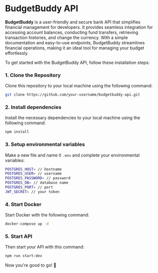 # BudgetBuddy API

**BudgetBuddy** is a user-friendly and secure bank API that simplifies financial management for developers. It provides seamless integration for accessing account balances, conducting fund transfers, retrieving transaction histories, and change the currency. With a simple documentation and easy-to-use endpoints, BudgetBuddy streamlines financial operations, making it an ideal tool for managing your budget effortlessly.

To get started with the BudgetBuddy API, follow these installation steps:

### 1. Clone the Repository

Clone this repository to your local machine using the following command:

```bash
git clone https://github.com/your-username/budgetbuddy-api.git
```

### 2. Install dependencies

Install the necessary dependencies to your local machine using the following command:

```bash
npm install
```

### 3. Setup environmental variables

Make a new file and name it ```.env``` and complete your environmental variables:

```bash
POSTGRES_HOST= // hostname
POSTGRES_USER= // username
POSTGRES_PASSWORD= // password
POSTGRES_DB= // database name
POSTGRES_PORT= // port
JWT_SECRET= // your token
```

### 4. Start Docker

Start Docker with the following command:

```bash
docker-compose up -d
```

### 5. Start API

Then start your API with this command:

```bash
npm run start:dev
```

Now you're good to go! :tada:
